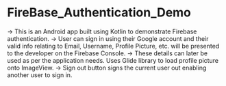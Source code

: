 # FireBase_Authentication_Demo
-> This is an Android app built using Kotlin to demonstrate Firebase authentication. 
-> User can sign in using their Google account and their valid info relating to Email, Username, Profile Picture, etc. will be presented to the developer on the Firebase Console. 
-> These details can later be used as per the application needs. Uses Glide library to load profile picture onto ImageView.
-> Sign out button signs the current user out enabling another user to sign in.

